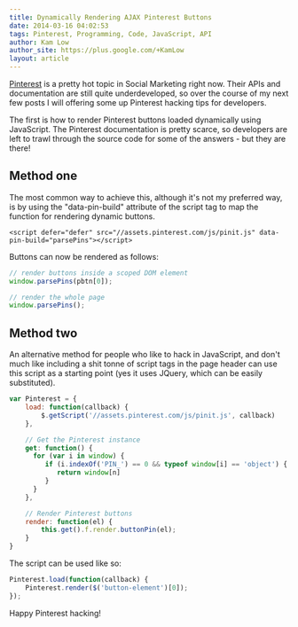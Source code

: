 ```yaml
---
title: Dynamically Rendering AJAX Pinterest Buttons
date: 2014-03-16 04:02:53
tags: Pinterest, Programming, Code, JavaScript, API
author: Kam Low
author_site: https://plus.google.com/+KamLow
layout: article 
---
```


<a href="http://www.pinterest.com/sourcey/" title="Sourcey on Pinterest" target="_blank">Pinterest</a> is a pretty hot topic in Social Marketing right now. Their APIs and documentation are still quite underdeveloped, so over the course of my next few posts I will offering some up Pinterest hacking tips for developers.

The first is how to render Pinterest buttons loaded dynamically using JavaScript. The Pinterest documentation is pretty scarce, so developers are left to trawl through the source code for some of the answers - but they are there!

## Method one

The most common way to achieve this, although it's not my preferred way, is by using the "data-pin-build" attribute of the script tag to map the function for rendering dynamic buttons.

~~~ 
<script defer="defer" src="//assets.pinterest.com/js/pinit.js" data-pin-build="parsePins"></script>
~~~

Buttons can now be rendered as follows:

~~~ javascript  
// render buttons inside a scoped DOM element
window.parsePins(pbtn[0]);

// render the whole page
window.parsePins();
~~~ 

## Method two

An alternative method for people who like to hack in JavaScript, and don't much like including a shit tonne of script tags in the page header can use this script as a starting point (yes it uses JQuery, which can be easily substituted).

~~~ javascript
var Pinterest = {
    load: function(callback) {
        $.getScript('//assets.pinterest.com/js/pinit.js', callback)
    },

    // Get the Pinterest instance
    get: function() {
      for (var i in window) {
         if (i.indexOf('PIN_') == 0 && typeof window[i] == 'object') {
            return window[n]
         }
      }
    },

    // Render Pinterest buttons
    render: function(el) {
        this.get().f.render.buttonPin(el);
    }
}
~~~ 

The script can be used like so:

~~~ javascript
Pinterest.load(function(callback) {
    Pinterest.render($('button-element')[0]);
});
~~~ 

Happy Pinterest hacking!